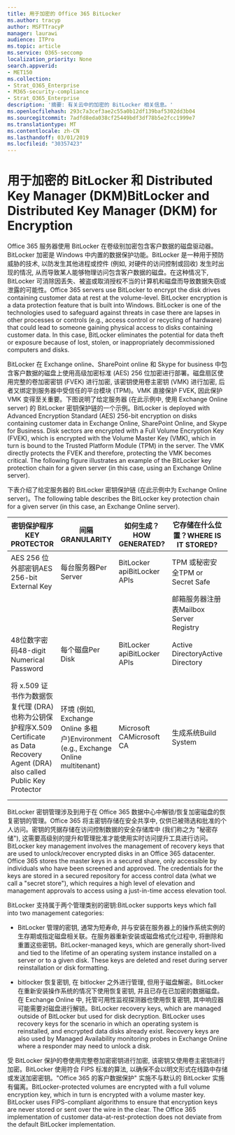 ```yaml
---
title: 用于加密的 Office 365 BitLocker
ms.author: tracyp
author: MSFTTracyP
manager: laurawi
audience: ITPro
ms.topic: article
ms.service: O365-seccomp
localization_priority: None
search.appverid:
- MET150
ms.collection:
- Strat_O365_Enterprise
- M365-security-compliance
- Strat_O365_Enterprise
description: '摘要: 有关云中的加密的 BitLocker 相关信息。'
ms.openlocfilehash: 293c7a3cef3ae2c55a0b12df139baf5302dd3b04
ms.sourcegitcommit: 7adfd8eda038cf25449bdf3df78b5e2fcc1999e7
ms.translationtype: MT
ms.contentlocale: zh-CN
ms.lasthandoff: 03/01/2019
ms.locfileid: "30357423"
---
```

# <a name="bitlocker-and-distributed-key-manager-dkm-for-encryption"></a><span data-ttu-id="18aae-103">用于加密的 BitLocker 和 Distributed Key Manager (DKM)</span><span class="sxs-lookup"><span data-stu-id="18aae-103">BitLocker and Distributed Key Manager (DKM) for Encryption</span></span>

<span data-ttu-id="18aae-p101">Office 365 服务器使用 BitLocker 在卷级别加密包含客户数据的磁盘驱动器。BitLocker 加密是 Windows 中内置的数据保护功能。BitLocker 是一种用于预防威胁的技术, 以防发生其他进程或控件 (例如, 对硬件的访问控制或回收) 发生时出现的情况, 从而导致某人能够物理访问包含客户数据的磁盘。在这种情况下, BitLocker 可消除因丢失、被盗或取消授权不当的计算机和磁盘而导致数据失窃或泄露的可能性。</span><span class="sxs-lookup"><span data-stu-id="18aae-p101">Office 365 servers use BitLocker to encrypt the disk drives containing customer data at rest at the volume-level. BitLocker encryption is a data protection feature that is built into Windows. BitLocker is one of the technologies used to safeguard against threats in case there are lapses in other processes or controls (e.g., access control or recycling of hardware) that could lead to someone gaining physical access to disks containing customer data. In this case, BitLocker eliminates the potential for data theft or exposure because of lost, stolen, or inappropriately decommissioned computers and disks.</span></span>

<span data-ttu-id="18aae-p102">BitLocker 在 Exchange online、SharePoint online 和 Skype for business 中包含客户数据的磁盘上使用高级加密标准 (AES) 256 位加密进行部署。磁盘扇区使用完整的卷加密密钥 (FVEK) 进行加密, 该密钥使用卷主密钥 (VMK) 进行加密, 后者又绑定到服务器中受信任的平台模块 (TPM)。VMK 直接保护 FVEK, 因此保护 VMK 变得至关重要。下图说明了给定服务器 (在此示例中, 使用 Exchange Online server) 的 BitLocker 密钥保护链的一个示例。</span><span class="sxs-lookup"><span data-stu-id="18aae-p102">BitLocker is deployed with Advanced Encryption Standard (AES) 256-bit encryption on disks containing customer data in Exchange Online, SharePoint Online, and Skype for Business. Disk sectors are encrypted with a Full Volume Encryption Key (FVEK), which is encrypted with the Volume Master Key (VMK), which in turn is bound to the Trusted Platform Module (TPM) in the server. The VMK directly protects the FVEK and therefore, protecting the VMK becomes critical. The following figure illustrates an example of the BitLocker key protection chain for a given server (in this case, using an Exchange Online server).</span></span>

<span data-ttu-id="18aae-112">下表介绍了给定服务器的 BitLocker 密钥保护链 (在此示例中为 Exchange Online server)。</span><span class="sxs-lookup"><span data-stu-id="18aae-112">The following table describes the BitLocker key protection chain for a given server (in this case, an Exchange Online server).</span></span>

| <span data-ttu-id="18aae-113">密钥保护程序</span><span class="sxs-lookup"><span data-stu-id="18aae-113">KEY PROTECTOR</span></span> | <span data-ttu-id="18aae-114">间隔</span><span class="sxs-lookup"><span data-stu-id="18aae-114">GRANULARITY</span></span> | <span data-ttu-id="18aae-115">如何生成？</span><span class="sxs-lookup"><span data-stu-id="18aae-115">HOW GENERATED?</span></span> | <span data-ttu-id="18aae-116">它存储在什么位置？</span><span class="sxs-lookup"><span data-stu-id="18aae-116">WHERE IS IT STORED?</span></span> | <span data-ttu-id="18aae-117">保护</span><span class="sxs-lookup"><span data-stu-id="18aae-117">PROTECTION</span></span> |
|--------------------------------------------------------------------------------|-------------------------------------------------|----------------|-------------------------|--------------------------------------------------------------------------------------------------|
| <span data-ttu-id="18aae-118">AES 256 位外部密钥</span><span class="sxs-lookup"><span data-stu-id="18aae-118">AES 256-bit External Key</span></span> | <span data-ttu-id="18aae-119">每台服务器</span><span class="sxs-lookup"><span data-stu-id="18aae-119">Per Server</span></span> | <span data-ttu-id="18aae-120">BitLocker api</span><span class="sxs-lookup"><span data-stu-id="18aae-120">BitLocker APIs</span></span> | <span data-ttu-id="18aae-121">TPM 或秘密安全</span><span class="sxs-lookup"><span data-stu-id="18aae-121">TPM or Secret Safe</span></span> | <span data-ttu-id="18aae-122">密码箱/访问控制</span><span class="sxs-lookup"><span data-stu-id="18aae-122">Lockbox / Access Control</span></span> |
|  |  |  | <span data-ttu-id="18aae-123">邮箱服务器注册表</span><span class="sxs-lookup"><span data-stu-id="18aae-123">Mailbox Server Registry</span></span> | <span data-ttu-id="18aae-124">TPM 加密</span><span class="sxs-lookup"><span data-stu-id="18aae-124">TPM encrypted</span></span> |
| <span data-ttu-id="18aae-125">48位数字密码</span><span class="sxs-lookup"><span data-stu-id="18aae-125">48-digit Numerical Password</span></span> | <span data-ttu-id="18aae-126">每个磁盘</span><span class="sxs-lookup"><span data-stu-id="18aae-126">Per Disk</span></span> | <span data-ttu-id="18aae-127">BitLocker api</span><span class="sxs-lookup"><span data-stu-id="18aae-127">BitLocker APIs</span></span> | <span data-ttu-id="18aae-128">Active Directory</span><span class="sxs-lookup"><span data-stu-id="18aae-128">Active Directory</span></span> | <span data-ttu-id="18aae-129">密码箱/访问控制</span><span class="sxs-lookup"><span data-stu-id="18aae-129">Lockbox / Access Control</span></span> |
| <span data-ttu-id="18aae-130">将 x.509 证书作为数据恢复代理 (DRA) 也称为公钥保护程序</span><span class="sxs-lookup"><span data-stu-id="18aae-130">X.509 Certificate as Data Recovery Agent (DRA) also called Public Key Protector</span></span> | <span data-ttu-id="18aae-131">环境 (例如, Exchange Online 多租户)</span><span class="sxs-lookup"><span data-stu-id="18aae-131">Environment (e.g., Exchange Online multitenant)</span></span> | <span data-ttu-id="18aae-132">Microsoft CA</span><span class="sxs-lookup"><span data-stu-id="18aae-132">Microsoft CA</span></span> | <span data-ttu-id="18aae-133">生成系统</span><span class="sxs-lookup"><span data-stu-id="18aae-133">Build System</span></span> | <span data-ttu-id="18aae-p103">没有用户拥有私钥的完整密码。密码位于物理保护之下。</span><span class="sxs-lookup"><span data-stu-id="18aae-p103">No one user has the full password to the private key. The password is under physical protection.</span></span> |


<span data-ttu-id="18aae-p104">BitLocker 密钥管理涉及到用于在 Office 365 数据中心中解锁/恢复加密磁盘的恢复密钥的管理。Office 365 将主密钥存储在安全共享中, 仅供已被筛选和批准的个人访问。密钥的凭据存储在访问控制数据的安全存储库中 (我们称之为 "秘密存储"), 这需要高级别的提升和管理批准才能使用实时访问提升工具进行访问。</span><span class="sxs-lookup"><span data-stu-id="18aae-p104">BitLocker key management involves the management of recovery keys that are used to unlock/recover encrypted disks in an Office 365 datacenter. Office 365 stores the master keys in a secured share, only accessible by individuals who have been screened and approved. The credentials for the keys are stored in a secured repository for access control data (what we call a "secret store"), which requires a high level of elevation and management approvals to access using a just-in-time access elevation tool.</span></span>

<span data-ttu-id="18aae-139">BitLocker 支持属于两个管理类别的密钥:</span><span class="sxs-lookup"><span data-stu-id="18aae-139">BitLocker supports keys which fall into two management categories:</span></span>

- <span data-ttu-id="18aae-p105">BitLocker 管理的密钥, 通常为短寿命, 并与安装在服务器上的操作系统实例的生存期或指定磁盘相关联。在服务器重新安装或磁盘格式化过程中, 将删除和重置这些密钥。</span><span class="sxs-lookup"><span data-stu-id="18aae-p105">BitLocker-managed keys, which are generally short-lived and tied to the lifetime of an operating system instance installed on a server or to a given disk. These keys are deleted and reset during server reinstallation or disk formatting.</span></span>

- <span data-ttu-id="18aae-p106">bitlocker 恢复密钥, 在 bitlocker 之外进行管理, 但用于磁盘解密。BitLocker 在重新安装操作系统的情况下使用恢复密钥, 并且已存在已加密的数据磁盘。在 Exchange Online 中, 托管可用性监视探测器也使用恢复密钥, 其中响应器可能需要对磁盘进行解锁。</span><span class="sxs-lookup"><span data-stu-id="18aae-p106">BitLocker recovery keys, which are managed outside of BitLocker but used for disk decryption. BitLocker uses recovery keys for the scenario in which an operating system is reinstalled, and encrypted data disks already exist. Recovery keys are also used by Managed Availability monitoring probes in Exchange Online where a responder may need to unlock a disk.</span></span>

<span data-ttu-id="18aae-p107">受 BitLocker 保护的卷使用完整卷加密密钥进行加密, 该密钥又使用卷主密钥进行加密。BitLocker 使用符合 FIPS 标准的算法, 以确保不会以明文形式在线路中存储或发送加密密钥。"Office 365 的客户数据保护" 实施不与默认的 BitLocker 实施有偏离。</span><span class="sxs-lookup"><span data-stu-id="18aae-p107">BitLocker-protected volumes are encrypted with a full volume encryption key, which in turn is encrypted with a volume master key. BitLocker uses FIPS-compliant algorithms to ensure that encryption keys are never stored or sent over the wire in the clear. The Office 365 implementation of customer data-at-rest-protection does not deviate from the default BitLocker implementation.</span></span>